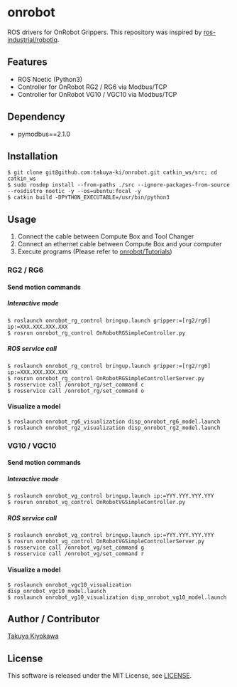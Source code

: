 # onrobot

ROS drivers for OnRobot Grippers.
This repository was inspired by [ros-industrial/robotiq](https://github.com/ros-industrial/robotiq).

## Features

- ROS Noetic (Python3)
- Controller for OnRobot RG2 / RG6 via Modbus/TCP
- Controller for OnRobot VG10 / VGC10 via Modbus/TCP

## Dependency

- pymodbus==2.1.0

## Installation

	$ git clone git@github.com:takuya-ki/onrobot.git catkin_ws/src; cd catkin_ws
	$ sudo rosdep install --from-paths ./src --ignore-packages-from-source --rosdistro noetic -y --os=ubuntu:focal -y
	$ catkin build -DPYTHON_EXECUTABLE=/usr/bin/python3

## Usage

1. Connect the cable between Compute Box and Tool Changer
2. Connect an ethernet cable between Compute Box and your computer
3. Execute programs (Please refer to [onrobot/Tutorials](http://wiki.ros.org/onrobot/Tutorials))

### RG2 / RG6

#### Send motion commands
##### Interactive mode
    $ roslaunch onrobot_rg_control bringup.launch gripper:=[rg2/rg6] ip:=XXX.XXX.XXX.XXX
    $ rosrun onrobot_rg_control OnRobotRGSimpleController.py

##### ROS service call
    $ roslaunch onrobot_rg_control bringup.launch gripper:=[rg2/rg6] ip:=XXX.XXX.XXX.XXX
    $ rosrun onrobot_rg_control OnRobotRGSimpleControllerServer.py
    $ rosservice call /onrobot_rg/set_command c
    $ rosservice call /onrobot_rg/set_command o

#### Visualize a model
    $ roslaunch onrobot_rg6_visualization disp_onrobot_rg6_model.launch
    $ roslaunch onrobot_rg2_visualization disp_onrobot_rg2_model.launch

### VG10 / VGC10

#### Send motion commands
##### Interactive mode
    $ roslaunch onrobot_vg_control bringup.launch ip:=YYY.YYY.YYY.YYY
    $ rosrun onrobot_vg_control OnRobotVGSimpleController.py  

##### ROS service call
    $ roslaunch onrobot_vg_control bringup.launch ip:=YYY.YYY.YYY.YYY
    $ rosrun onrobot_vg_control OnRobotVGSimpleControllerServer.py  
    $ rosservice call /onrobot_vg/set_command g
    $ rosservice call /onrobot_vg/set_command r

#### Visualize a model
    $ roslaunch onrobot_vgc10_visualization disp_onrobot_vgc10_model.launch
    $ roslaunch onrobot_vg10_visualization disp_onrobot_vg10_model.launch

## Author / Contributor

[Takuya Kiyokawa](https://takuya-ki.github.io/)

## License

This software is released under the MIT License, see [LICENSE](./LICENSE).
